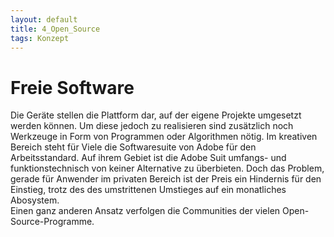```yaml
---
layout: default
title: 4_Open_Source
tags: Konzept
---
```


# Freie Software
Die Geräte stellen die Plattform dar, auf der eigene Projekte umgesetzt werden können. Um diese jedoch zu realisieren sind zusätzlich noch Werkzeuge in Form von Programmen oder Algorithmen nötig. Im kreativen Bereich steht für Viele die Softwaresuite von Adobe für den Arbeitsstandard. Auf ihrem Gebiet ist die Adobe Suit umfangs- und funktionstechnisch von keiner Alternative zu überbieten. Doch das Problem, gerade für Anwender im privaten Bereich ist der Preis ein Hindernis für den Einstieg, trotz des des umstrittenen Umstieges auf ein monatliches Abosystem.  
Einen ganz anderen Ansatz verfolgen die Communities der vielen Open-Source-Programme.


